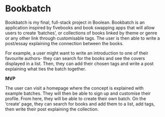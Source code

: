 # Bookbatch

Bookbatch is my final, full-stack project in Boolean. Bookbatch is an application inspired by fivebooks and book swapping apps that will allow users to create ‘batches’, or collections of books linked by theme or genre or any other link through customisable tags. The user is then able to write a post/essay explaining the connection between the books. 

For example, a user might want to write an introduction to one of their favourite authors- they can search for the books and see the covers displayed in a list. Then, they can add their chosen tags and write a post explaining what ties the batch together.

**MVP**

The user can visit a homepage where the concept is explained with example batches. They will then be able to sign up and customise their profile. From here, they will be able to create their own batch. On the ‘create’ page, they can search for books and add them to a list, add tags, then write their post explaining the collection.
